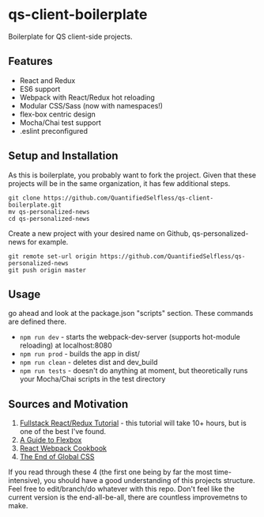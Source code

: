 # qs-client-boilerplate
Boilerplate for QS client-side projects. 

## Features
* React and Redux
* ES6 support
* Webpack with React/Redux hot reloading
* Modular CSS/Sass (now with namespaces!)
* flex-box centric design
* Mocha/Chai test support
* .eslint preconfigured

## Setup and Installation
As this is boilerplate, you probably want to fork the project.
Given that these projects will be in the same organization, it has few additional steps.
```
git clone https://github.com/QuantifiedSelfless/qs-client-boilerplate.git
mv qs-personalized-news 
cd qs-personalized-news
```
Create a new project with your desired name on Github, qs-personalized-news for example.
```
git remote set-url origin https://github.com/QuantifiedSelfless/qs-personalized-news
git push origin master
```
## Usage
go ahead and look at the package.json "scripts" section. These commands are defined there.

* `npm run dev` - starts the webpack-dev-server (supports hot-module reloading) at localhost:8080  
* `npm run prod` - builds the app in dist/  
* `npm run clean` - deletes dist and dev_build  
* `npm run tests` - doesn't do anything at moment, but theoretically runs your Mocha/Chai scripts in the test directory


## Sources and Motivation
1. [Fullstack React/Redux Tutorial](http://teropa.info/blog/2015/09/10/full-stack-redux-tutorial.html) - this tutorial will take 10+ hours, but is one of the best I've found.
2. [A Guide to Flexbox](https://css-tricks.com/snippets/css/a-guide-to-flexbox/)
3. [React Webpack Cookbook](https://christianalfoni.github.io/react-webpack-cookbook/)
4. [The End of Global CSS](https://medium.com/seek-ui-engineering/the-end-of-global-css-90d2a4a06284#.taaczapdi)

If you read through these 4 (the first one being by far the most time-intensive), you should have a good understanding of this projects structure.  
Feel free to edit/branch/do whatever with this repo. Don't feel like the current version is the end-all-be-all, there are countless improvemetns to make.
